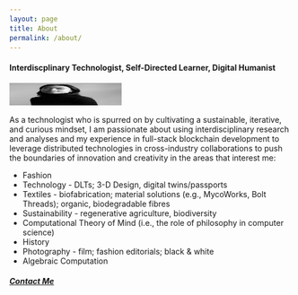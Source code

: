```yaml
---
layout: page
title: About
permalink: /about/
---
```


<h4>Interdiscplinary Technologist, Self-Directed Learner, Digital Humanist</h4>
<img src="/assets/images/9.jpg" alt="headshot" width="200" height="40"/>
<p>As a technologist who is spurred on by cultivating a sustainable, iterative, and curious mindset, I am passionate about using interdisciplinary research and analyses and my experience in full-stack blockchain development to leverage distributed technologies in cross-industry collaborations to push the boundaries of innovation and creativity in the areas that interest me:</p>

<ul>
    <li>Fashion</li>
    <li>Technology - DLTs; 3-D Design, digital twins/passports</li>
    <li>Textiles - biofabrication; material solutions (e.g., MycoWorks, Bolt Threads); organic, biodegradable fibres</li>
    <li>Sustainability - regenerative agriculture, biodiversity</li>
    <li>Computational Theory of Mind (i.e., the role of philosophy in computer science)</li>
    <li>History</li>
    <li>Photography - film; fashion editorials; black & white</li>
    <li>Algebraic Computation</li>
</ul>

<h5>
<a href="mailto: ipjessica9@gmail.com">Contact Me</a>
</h5>
